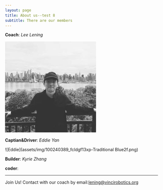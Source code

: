 ```yaml
---
layout: page
title: About us--test 8
subtitle: There are our members 
---
```

**Coach**: _Lee Lening_

![Lening](assets/img/lening.pngf.jpg)
        
**Captian&Driver**: _Eddie Yan_

![Eddie](assets/img/100240389_fcldgf13xp-Traditional Blue2f.png)

**Builder**: _Kyrie Zhang_

**coder**:

---
Join Us!
Contact with our coach by email:lening@vincirobotics.org
